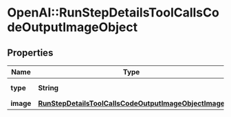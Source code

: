 # OpenAI::RunStepDetailsToolCallsCodeOutputImageObject

## Properties
Name | Type | Description | Notes
------------ | ------------- | ------------- | -------------
**type** | **String** | Always &#x60;image&#x60;. | 
**image** | [**RunStepDetailsToolCallsCodeOutputImageObjectImage**](RunStepDetailsToolCallsCodeOutputImageObjectImage.md) |  | 

